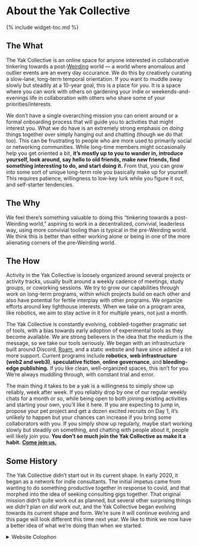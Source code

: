 ---
---
# About the Yak Collective

{% include widget-toc.md %}

## The What

The Yak Collective is an online space for anyone interested in collaborative tinkering towards a post-[Weirding](https://www.theatlantic.com/technology/archive/2016/09/harambe-the-perfect-meme/498743/) world — a world where anomalous and outlier events are an every day occurance. We do this by creatively curating a slow-lane, long-term temporal orientation. If you want to muddle away slowly but steadily at a 10-year goal, this is a place for you. It is a space where you can work with others on gardening your indie or weekends-and-evenings life in collaboration with others who share some of your priorities/interests.

We don’t have a single overarching mission you can orient around or a formal onboarding process that will guide you to activities that might interest you. What we do have is an extremely strong emphasis on _doing_ things together over simply hanging out and chatting (though we do that too). This can be frustrating to people who are more used to primarily social or networking communities. While long-time members might occasionally help you get oriented a bit, **it’s mostly up to you to wander in, introduce yourself, look around, say hello to old friends, make new friends, find something interesting to do, and start doing it.** From that, you can grow into some sort of unique long-term role you basically make up for yourself. This requires patience, willingness to low-key lurk while you figure it out, and self-starter tendencies.

## The Why

We feel there’s something valuable to doing this “tinkering towards a post-Weirding world,” aspiring to work in a decentralized, convivial, leaderless way, using more convivial tooling than is typical in the pre-Weirding world. We think this is better than either working alone or being in one of the more alienating corners of the pre-Weirding world. 

## The How

Activity in the Yak Collective is loosely organized around several projects or activity tracks, usually built around a weekly cadence of meetings, study groups, or coworking sessions. We try to grow our capabilities through work on long-term programs, within which projects build on each other and also have potential for fertile interplay with other programs. We organize efforts around key lighthouse interests. When we take on a program area, like robotics, we aim to stay active in it for multiple years, not just a month. 

The Yak Collective is constantly evolving, cobbled-together pragmatic set of tools, with a bias towards early adoption of experimental tools as they become available. We are strong believers in the idea that the medium is the message, so we take our tools seriously. We began with an infrastructure built around Discord, [Roam](https://roamresearch.com/#/app/ArtOfGig/page/s6nvla0u4), and a static website and have since added a lot more support. Current programs include **robotics**, **web infrastructure (web2 and web3)**, **speculative fiction**, **online governance**, and **bleeding-edge publishing.** If you like clean, well-organized spaces, this isn’t for you. We’re always muddling through, with constant trial and error.

The main thing it takes to be a yak is a willingness to simply show up reliably, week after week. If you reliably drop by one of our regular weekly chats for a month or so, while being open to both joining existing activities and starting your own, you’ll like it here. If you are expecting to jump in, propose your pet project and get a dozen excited recruits on Day 1, it’s unlikely to happen but your chances can increase if you bring some collaborators with you. If you simply show up regularly, maybe start working slowly but steadily on something, and chatting with people about it, people will likely join you. **You don’t so much join the Yak Collective as make it a habit.** [**Come join us.**](/join.html)

## Some History

The Yak Collective didn’t start out in its current shape. In early 2020, it began as a network for indie consultants. The initial impetus came from wanting to do something productive together in response to covid, and that morphed into the idea of seeking consulting gigs together. That original mission didn’t quite work out as planned, but several other surprising things we _didn’t_ plan on _did_ work out, and the Yak Collective began evolving towards its current shape and form. We’re sure it will continue evolving and this page will look different this time next year. We like to think we now have a better idea of what we’re doing than when we started. 

<details>
    <summary>Website Colophon</summary>
    <p>Site version {{ site.version }}.</p>
    <p>Built by <a href="/members/100063.html">Tom Critchlow</a>, <a href="/members/100007.html">Nathan Acks</a>, and <a href="/members/100020.html">Maier Fenster</a> using <a href="https://fontawesome.com/">Font Awesome</a>, <a href="https://jekyllrb.com/">Jekyll</a>, <a href="https://github.com/">GitHub</a>, <a href="https://ifttt.com/">IFTTT</a>, and <a href="https://www.netlify.com/">Netlify</a>.</p>
</details>
